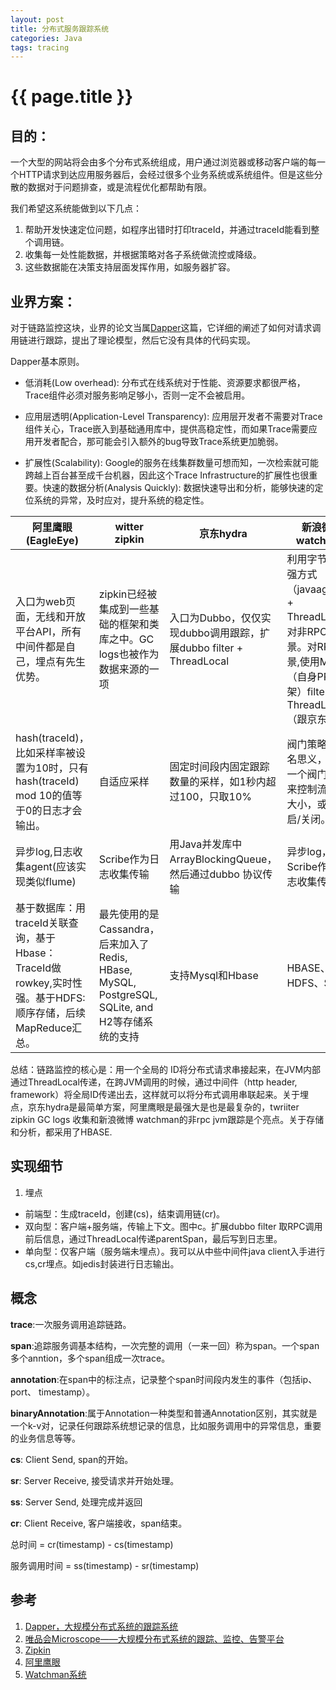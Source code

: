 ```yaml
---
layout: post
title: 分布式服务跟踪系统 
categories: Java
tags: tracing  
---
```


{{ page.title }}
================

## 目的：

一个大型的网站将会由多个分布式系统组成，用户通过浏览器或移动客户端的每一个HTTP请求到达应用服务器后，会经过很多个业务系统或系统组件。但是这些分散的数据对于问题排查，或是流程优化都帮助有限。

我们希望这系统能做到以下几点：

1. 帮助开发快速定位问题，如程序出错时打印traceId，并通过traceId能看到整个调用链。
2.  收集每一处性能数据，并根据策略对各子系统做流控或降级。
3.  这些数据能在决策支持层面发挥作用，如服务器扩容。

## 业界方案：
对于链路监控这块，业界的论文当属[Dapper](http://bigbully.github.io/Dapper-translation/)这篇，它详细的阐述了如何对请求调用链进行跟踪，提出了理论模型，然后它没有具体的代码实现。

Dapper基本原则。

* 低消耗(Low overhead): 分布式在线系统对于性能、资源要求都很严格，Trace组件必须对服务影响足够小，否则一定不会被启用。

* 应用层透明(Application-Level Transparency): 应用层开发者不需要对Trace组件关心，Trace嵌入到基础通用库中，提供高稳定性，而如果Trace需要应用开发者配合，那可能会引入额外的bug导致Trace系统更加脆弱。

* 扩展性(Scalability): Google的服务在线集群数量可想而知，一次检索就可能跨越上百台甚至成千台机器，因此这个Trace Infrastructure的扩展性也很重要。快速的数据分析(Analysis Quickly): 数据快速导出和分析，能够快速的定位系统的异常，及时应对，提升系统的稳定性。


阿里鹰眼(EagleEye) | witter zipkin | 京东hydra | 新浪微博 watchman |
--------------- | -------------   | ------------- | ------------- | 
入口为web页面，无线和开放平台API，所有中间件都是自己，埋点有先生优势。  | zipkin已经被集成到一些基础的框架和类库之中。GC logs也被作为数据来源的一项  | 入口为Dubbo，仅仅实现dubbo调用跟踪，扩展dubbo filter + ThreadLocal | 利用字节码增强方式（javaagent）+ ThreadLocal。对非RPC场景。对RPC场景,使用Motan（自身PRC框架）filter + ThreadLocal（跟京东类似）| 
hash(traceId)，比如采样率被设置为10时，只有hash(traceId) mod 10的值等于0的日志才会输出。| 自适应采样 | 固定时间段内固定跟踪数量的采样，如1秒内超过100，只取10% | 阀门策略，顾名思义，就像一个阀门，用来控制流量的大小，或是开启/关闭。 |
异步log,日志收集agent(应该实现类似flume) | Scribe作为日志收集传输 | 用Java并发库中ArrayBlockingQueue，然后通过dubbo 协议传输 | 异步log，Scribe作为日志收集传输 |
基于数据库：用traceId关联查询，基于Hbase：TraceId做rowkey,实时性强。基于HDFS:顺序存储，后续MapReduce汇总。| 最先使用的是Cassandra，后来加入了Redis, HBase, MySQL, PostgreSQL, SQLite, and H2等存储系统的支持 | 支持Mysql和Hbase | HBASE、HDFS、Storm |

总结：链路监控的核心是：用一个全局的 ID将分布式请求串接起来，在JVM内部通过ThreadLocal传递，在跨JVM调用的时候，通过中间件（http header, framework）将全局ID传递出去，这样就可以将分布式调用串联起来。关于埋点，京东hydra是最简单方案，阿里鹰眼是最强大是也是最复杂的，twriiter zipkin GC logs 收集和新浪微博 watchman的非rpc jvm跟踪是个亮点。关于存储和分析，都采用了HBASE.

## 实现细节
1. 埋点
* 前端型：生成traceId，创建(cs)，结束调用链(cr)。
* 双向型：客户端+服务端，传输上下文。图中c。扩展dubbo filter 取RPC调用前后信息，通过ThreadLocal传递parentSpan，最后写到日志里。
* 单向型：仅客户端（服务端未埋点）。我可以从中些中间件java client入手进行cs,cr埋点。如jedis封装进行日志输出。


## 概念
**trace**:一次服务调用追踪链路。

**span**:追踪服务调基本结构，一次完整的调用（一来一回）称为span。一个span 多个anntion，多个span组成一次trace。

**annotation**:在span中的标注点，记录整个span时间段内发生的事件（包括ip、port、 timestamp）。

**binaryAnnotation**:属于Annotation一种类型和普通Annotation区别，其实就是一个k-v对，记录任何跟踪系统想记录的信息，比如服务调用中的异常信息，重要的业务信息等等。

**cs**: Client Send, span的开始。

**sr**: Server Receive, 接受请求并开始处理。

**ss**: Server Send, 处理完成并返回

**cr**: Client Receive, 客户端接收，span结束。

总时间 = cr(timestamp) - cs(timestamp)

服务调用时间 = ss(timestamp) - sr(timestamp)


## 参考
1. [Dapper，大规模分布式系统的跟踪系统](http://bigbully.github.io/Dapper-translation/)
2. [唯品会Microscope——大规模分布式系统的跟踪、监控、告警平台](http://blog.csdn.net/alex19881006/article/details/24381109)
3. [Zipkin](https://twitter.github.io/zipkin/)
4. [阿里鹰眼](http://wenku.baidu.com/link?url=xsorjRmT7vuIedegixzLF5uC4q5KooXqC-ePnPRKm1eunUDfnjU3vDlPkZqWgHbSCUJUIUivM8FnVCsMZcde0xTxCUu9t0DVFhDKLJdBQye)
5. [Watchman系统](http://www.infoq.com/cn/articles/weibo-watchman)



